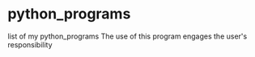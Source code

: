 # python_programs
list of my python_programs 
The use of this program engages the user's responsibility
